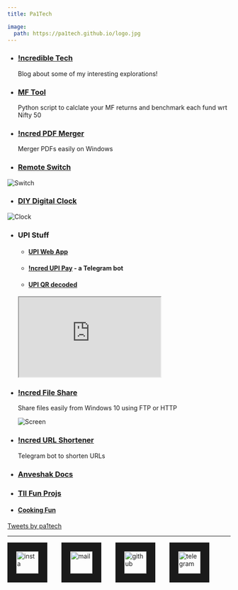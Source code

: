 ```yaml
---
title: Pa1Tech

image:
  path: https://pa1tech.github.io/logo.jpg
---
```


<head>
	<meta property="twitter:card" content="summary" />
	<meta property="twitter:title" content="Pa1Tech" />
	<meta property="twitter:image" content="https://pa1tech.github.io/logo.jpg" />
	<meta property="twitter:site" content="https://pa1tech.github.io/" />	
</head>

* ### <a href="https://pa1tech.github.io/blog/" target="_blank">!ncredible Tech</a>
	Blog about some of my interesting explorations!

* ### <a href="https://github.com/pa1tech/MFtool" target="_blank">MF Tool</a>
	Python script to calclate your MF returns and benchmark each fund wrt Nifty 50

* ### <a href="https://github.com/pa1tech/incred_pdfMerger/releases" target="_blank">!ncred PDF Merger</a>
	Merger PDFs easily on Windows 
	
* ### <a href="https://pa1tech.github.io/remoteSwitch/" target="_blank">Remote Switch</a>
![Switch](https://pa1tech.github.io/remoteSwitch/assets/gg.png "Switch")

* ### <a href="https://pa1tech.github.io/DIY-Digital-Clock/" target="_blank">DIY Digital Clock</a>
![Clock](https://pa1tech.github.io/DIY-Digital-Clock/media/ver2_1.jpg "Clock")

* ### UPI Stuff
	* #### <a href="https://github.com/pa1tech/upi" target="_blank">UPI Web App</a>

	* #### <a href="https://telegram.me/incred_upibot" target="_blank">!ncred UPI Pay</a> - a Telegram bot

	* #### <a href="https://youtu.be/qXvwXBQ5YGM" target="_blank">UPI QR decoded</a>

	<iframe width="320" height="180" src="https://www.youtube.com/embed/qXvwXBQ5YGM" allowfullscreen="true"></iframe>



* ### <a href="https://github.com/pa1tech/incred_file_share/releases" target="_blank">!ncred File Share</a>
	Share files easily from Windows 10 using FTP or HTTP

	![Screen](https://raw.githubusercontent.com/pa1tech/incred_file_share/master/pics/v3.jpg)

* ### <a href="https://telegram.me/incred_urlbot" target="_blank">!ncred URL Shortener</a> 
	Telegram bot to shorten URLs

<!-- * ### <a href="https://pa1tech.github.io/tax_regime/" target="_blank">Tax Regime Comparision for FY 2020-21</a> -->

* ### <a href="https://pa1tech.github.io/anveshak/" target="_blank">Anveshak Docs</a>
* ### <a href="https://github.com/pa1tech/tii/" target="_blank">TII Fun Projs</a>

* #### <a href="https://www.youtube.com/playlist?list=PLVJjzyMTH9lJVxrVWx3xViB_EVAl2jqXx" target="_blank">Cooking Fun</a>

<a class="twitter-timeline" data-width="500" data-height="500" data-dnt="true" href="https://twitter.com/pa1tech?ref_src=twsrc%5Etfw">Tweets by pa1tech</a> <script async src="https://platform.twitter.com/widgets.js" charset="utf-8"></script>

***

<a href="https://twitter.com/pa1tech/
" target="_blank"><img src="https://cdn2.iconfinder.com/data/icons/social-media-2285/512/1_Twitter3_colored_svg-128.png" 
alt="insta" width="50" height="50" border="20" /></a>&emsp;&emsp;
<a href="mailto:pa1tech411@gmail.com
" target="_blank"><img src="https://cdn1.iconfinder.com/data/icons/unigrid-bluetone-multimedia-vol-4/60/020_169_mail_email_envelope_message-128.png" 
alt="mail" width="50" height="50" border="20" /></a>&emsp;&emsp;
<a href="https://github.com/pa1tech/
" target="_blank"><img src="https://cdn0.iconfinder.com/data/icons/octicons/1024/mark-github-128.png" 
alt="github" width="50" height="50" border="20" /></a>&emsp;&emsp;
<a href="https://telegram.me/pa1tech/
" target="_blank"><img src="https://cdn3.iconfinder.com/data/icons/social-icons-33/512/Telegram-128.png" 
alt="telegram" width="50" height="50" border="20" /></a>
